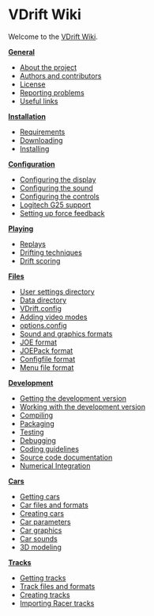 **VDrift Wiki**
===============

Welcome to the [VDrift Wiki](Project:About "wikilink").

**[General](:Category:General "wikilink")**

-   [About the project](About_the_project "wikilink")
-   [Authors and contributors](Authors_and_contributors "wikilink")
-   [License](License "wikilink")
-   [Reporting problems](Reporting_problems "wikilink")
-   [Useful links](Useful_links "wikilink")

**[Installation](:Category:Installation "wikilink")**

-   [Requirements](Requirements "wikilink")
-   [Downloading](Downloading "wikilink")
-   [Installing](Installing "wikilink")

**[Configuration](:Category:Configuration "wikilink")**

-   [Configuring the display](Configuring_the_display "wikilink")
-   [Configuring the sound](Configuring_the_sound "wikilink")
-   [Configuring the controls](Configuring_the_controls "wikilink")
-   [Logitech G25 support](Logitech_G25_support "wikilink")
-   [Setting up force feedback](Setting_up_force_feedback "wikilink")

**[Playing](:Category:Playing "wikilink")**

-   [Replays](Replays "wikilink")
-   [Drifting techniques](Drifting_techniques "wikilink")
-   [Drift scoring](Drift_scoring "wikilink")

**[Files](:Category:Files "wikilink")**

-   [User settings directory](User_settings_directory "wikilink")
-   [Data directory](Data_directory "wikilink")
-   [VDrift.config](VDrift_config "wikilink")
-   [Adding video modes](Adding_video_modes "wikilink")
-   [options.config](Options_config "wikilink")
-   [Sound and graphics formats](Sound_and_graphics_formats "wikilink")
-   [JOE format](JOE_format "wikilink")
-   [JOEPack format](JOEPack_format "wikilink")
-   [Configfile format](Config_file_format "wikilink")
-   [Menu file format](Menu_system "wikilink")

**[Development](:Category:Development "wikilink")**

-   [Getting the development version](Getting_the_development_version "wikilink")
-   [Working with the development version](Working_with_the_development_version "wikilink")
-   [Compiling](Compiling "wikilink")
-   [Packaging](Packaging "wikilink")
-   [Testing](Testing "wikilink")
-   [Debugging](Debugging "wikilink")
-   [Coding guidelines](Coding_guidelines "wikilink")
-   [Source code documentation](Source_code_documentation "wikilink")
-   [Numerical Integration](Numerical_Integration "wikilink")

**[Cars](:Category:Cars "wikilink")**

-   [Getting cars](Getting_cars "wikilink")
-   [Car files and formats](Car_files_and_formats "wikilink")
-   [Creating cars](Creating_cars "wikilink")
-   [Car parameters](Car_parameters "wikilink")
-   [Car graphics](Car_graphics "wikilink")
-   [Car sounds](Car_sounds "wikilink")
-   [3D modeling](3D_modeling "wikilink")

**[Tracks](:Category:Tracks "wikilink")**

-   [Getting tracks](Getting_tracks "wikilink")
-   [Track files and formats](Track_files_and_formats "wikilink")
-   [Creating tracks](Creating_tracks "wikilink")
-   [Importing Racer tracks](Importing_Racer_tracks "wikilink")
